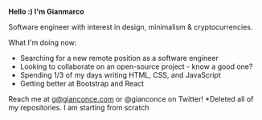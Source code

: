 

**Hello :) I'm Gianmarco**

Software engineer with interest in design, minimalism & cryptocurrencies. 


What I'm doing now: 

- Searching for a new remote position as a software engineer
- Looking to collaborate on an open-source project - know a good one?
- Spending 1/3 of my days writing HTML, CSS, and JavaScript 
- Getting better at Bootstrap and React


Reach me at g@gianconce.com or @gianconce on Twitter!
*Deleted all of my repositories. I am starting from scratch 
